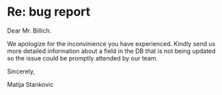 # Re: bug report

Dear Mr. Billich.

We apologize for the inconvinience you have experienced. 
Kindly send us more detailed information about a field in the DB that is not being updated so the issue could be promptly attended by our team.

Sincerely,

Matija Stankovic